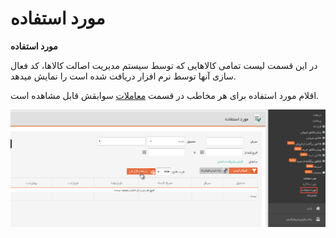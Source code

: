# مورد استفاده    

**مورد استفاده**

در این قسمت لیست تمامی کالاهایی که توسط سیستم مدیریت اصالت کالاها، کد فعال سازی آنها توسط نرم افزار دریافت شده است را نمایش میدهد.

اقلام مورد استفاده برای هر مخاطب در قسمت [معاملات](../../PayamGostarSyncBank/JobsForFirst/Transactions.md) سوابقش قابل مشاهده است.

![](Usedgoods/Usedgoods.png)